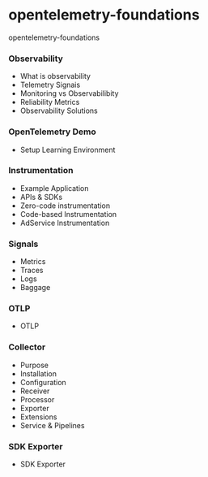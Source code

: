 # opentelemetry-foundations
opentelemetry-foundations

### Observability
* What is observability
* Telemetry Signais
* Monitoring vs Observabilibity
* Reliability Metrics
* Observability Solutions

### OpenTelemetry Demo
* Setup Learning Environment

### Instrumentation
* Example Application
* APIs & SDKs
* Zero-code instrumentation
* Code-based Instrumentation
* AdService Instrumentation

### Signals 
* Metrics
* Traces
* Logs
* Baggage

### OTLP
* OTLP

### Collector
* Purpose
* Installation
* Configuration
* Receiver
* Processor
* Exporter
* Extensions
* Service & Pipelines

### SDK Exporter
* SDK Exporter

